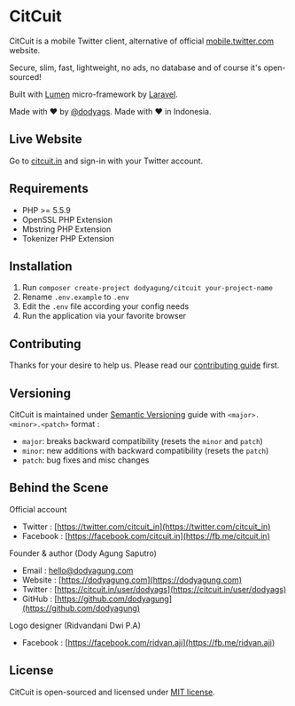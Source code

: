 # CitCuit

CitCuit is a mobile Twitter client, alternative of official [mobile.twitter.com](https://mobile.twitter.com) website. 

Secure, slim, fast, lightweight, no ads, no database and of course it's open-sourced!

Built with [Lumen](https://lumen.laravel.com) micro-framework by [Laravel](https://laravel.com).

Made with :heart: by [@dodyags](https://twitter.com/dodyags). Made with :heart: in Indonesia.

## Live Website

Go to [citcuit.in](https://citcuit.in) and sign-in with your Twitter account.

## Requirements

* PHP >= 5.5.9
* OpenSSL PHP Extension
* Mbstring PHP Extension
* Tokenizer PHP Extension

## Installation

1. Run `composer create-project dodyagung/citcuit your-project-name`
2. Rename `.env.example` to `.env` 
3. Edit the `.env` file according your config needs
4. Run the application via your favorite browser
 
## Contributing

Thanks for your desire to help us. Please read our [contributing guide](https://github.com/dodyagung/citcuit/blob/develop/CONTRIBUTING.md) first. 

## Versioning

CitCuit is maintained under [Semantic Versioning](http://semver.org) guide with `<major>.<minor>.<patch>` format :
* `major`: breaks backward compatibility (resets the `minor` and `patch`)
* `minor`: new additions with backward compatibility (resets the `patch`)
* `patch`: bug fixes and misc changes

## Behind the Scene

Official account
* Twitter : [https://twitter.com/citcuit_in](https://twitter.com/citcuit_in)
* Facebook : [https://facebook.com/citcuit.in](https://fb.me/citcuit.in)

Founder & author (Dody Agung Saputro)
* Email : [hello@dodyagung.com](mailto:hello@dodyagung.com)
* Website : [https://dodyagung.com](https://dodyagung.com)
* Twitter : [https://citcuit.in/user/dodyags](https://citcuit.in/user/dodyags)
* GitHub : [https://github.com/dodyagung](https://github.com/dodyagung)

Logo designer (Ridvandani Dwi P.A)
* Facebook : [https://facebook.com/ridvan.aji](https://fb.me/ridvan.aji)

## License

CitCuit is open-sourced and licensed under [MIT license](https://github.com/dodyagung/citcuit/blob/develop/LICENSE.md).